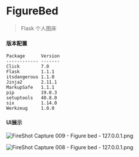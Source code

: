 # FigureBed
>Flask 个人图床

#### 版本配置

```
Package      Version
------------ -------
Click        7.0    
Flask        1.1.1  
itsdangerous 1.1.0  
Jinja2       2.11.1 
MarkupSafe   1.1.1  
pip          19.0.3 
setuptools   40.8.0 
six          1.14.0 
Werkzeug     1.0.0  

```
#### UI展示

![FireShot Capture 009 - Figure bed - 127.0.0.1.png](https://i.loli.net/2020/02/29/IaENvmkzJ7t3w42.png)

![FireShot Capture 008 - Figure bed - 127.0.0.1.png](https://i.loli.net/2020/02/29/TayhzZrnMo15Ke3.png)

